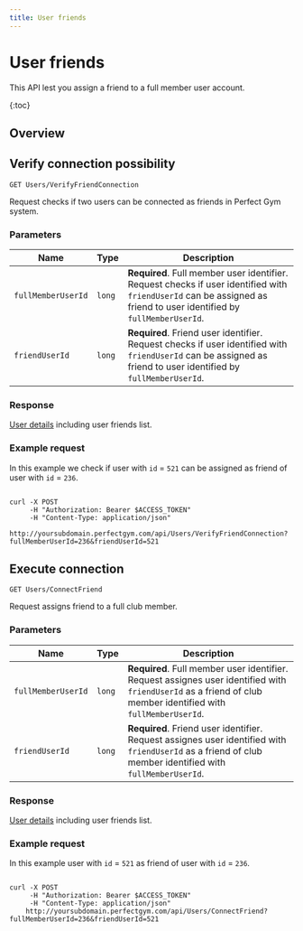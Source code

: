 ```yaml
---
title: User friends
---
```


# User friends

This API lest you assign a friend to a full member user account.

{:toc}


## Overview


## Verify connection possibility

    GET Users/VerifyFriendConnection

Request checks if two users can be connected as friends in Perfect Gym system. 


### Parameters

Name  	    		| Type     		| Description
--------------------|---------------|------------
`fullMemberUserId`  |`long`    		| **Required**. Full member user identifier. Request checks if user identified with `friendUserId` can be assigned as friend to user identified by `fullMemberUserId`.
`friendUserId`  	|`long`    		| **Required**. Friend user identifier. Request checks if user identified with `friendUserId` can be assigned as friend to user identified by `fullMemberUserId`.



### Response

[User details][UserDetailsProperties] including user friends list.


### Example request

In this example we check if user with `id` = `521` can be assigned as friend of user with `id` = `236`.

``` command-line

curl -X POST 
	 -H "Authorization: Bearer $ACCESS_TOKEN" 
	 -H "Content-Type: application/json" 	  
	http://yoursubdomain.perfectgym.com/api/Users/VerifyFriendConnection?fullMemberUserId=236&friendUserId=521
```


<!-- ### Example response

<%= headers 200 %>
<%= json(:user_response) %>


 -->



## Execute connection

    GET Users/ConnectFriend

Request assigns friend to a full club member.


### Parameters

Name  	    		| Type     		| Description
--------------------|---------------|------------
`fullMemberUserId`  |`long`    		| **Required**. Full member user identifier. Request assignes user identified with `friendUserId` as a friend of club member identified with `fullMemberUserId`.
`friendUserId`  	|`long`    		| **Required**. Friend user identifier. Request assignes user identified with `friendUserId` as a friend of club member identified with `fullMemberUserId`.



### Response

[User details][UserDetailsProperties] including user friends list.


### Example request

In this example user with `id` = `521` as friend of user with `id` = `236`.

``` command-line

curl -X POST 
	 -H "Authorization: Bearer $ACCESS_TOKEN" 
	 -H "Content-Type: application/json" 	  
	http://yoursubdomain.perfectgym.com/api/Users/ConnectFriend?fullMemberUserId=236&friendUserId=521
```



[UserDetailsProperties]: /api/users/userdetails#properties

